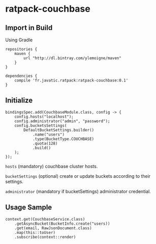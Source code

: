ratpack-couchbase
====

Import in Build
---------------
Using Gradle

    repositories {
        maven {
            url "http://dl.bintray.com/ylemoigne/maven"
        }
    }

    dependencies {
        compile 'fr.javatic.ratpack:ratpack-couchbase:0.1'
    }

Initialize
----------

    bindingsSpec.add(CouchbaseModule.class, config -> {
        config.hosts("localhost");
        config.administrator("admin", "password");
        config.bucketsSettings(
            DefaultBucketSettings.builder()
                .name("users")
                .type(BucketType.COUCHBASE)
                .quota(128)
                .build()
        );
    });

`hosts` (mandatory) couchbase cluster hosts.

`bucketSettings` (optional) create or update buckets according to their settings.

`administrator` (mandatory if bucketSettings) administrator credential.

Usage Sample
------------

    context.get(CouchbaseService.class)
        .getAsyncBucket(BucketInfo.create("users))
        .get(email, RawJsonDocument.class)
        .map(this::toUser)
        .subscribe(context::render)